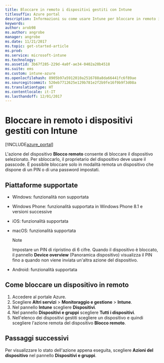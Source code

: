 ```yaml
---
title: Bloccare in remoto i dispositivi gestiti con Intune
titlesuffix: Azure portal
description: Informazioni su come usare Intune per bloccare in remoto i dispositivi gestiti."
keywords: 
author: arob98
ms.author: angrobe
manager: angrobe
ms.date: 11/21/2017
ms.topic: get-started-article
ms.prod: 
ms.service: microsoft-intune
ms.technology: 
ms.assetid: 3b67f285-229d-4a0f-ae34-0402a20b4518
ms.suite: ems
ms.custom: intune-azure
ms.openlocfilehash: 8905b97a5912010a2516788a8da66441fc6f89ae
ms.sourcegitcommit: 520eb7712625e129b781e2f2b9fe16f9b9f3d08a
ms.translationtype: HT
ms.contentlocale: it-IT
ms.lasthandoff: 12/01/2017
---
```

# <a name="remotely-lock-managed-devices-with-intune"></a>Bloccare in remoto i dispositivi gestiti con Intune


[!INCLUDE[azure_portal](./includes/azure_portal.md)]

L'azione del dispositivo **Blocco remoto** consente di bloccare il dispositivo selezionato. Per sbloccarlo, il proprietario del dispositivo deve usare il passcode. È possibile bloccare solo in modalità remota un dispositivo che dispone di un PIN o di una password impostati.

## <a name="supported-platforms"></a>Piattaforme supportate

- Windows: funzionalità non supportata
- Windows Phone: funzionalità supportata in Windows Phone 8.1 e versioni successive
- iOS: funzionalità supportata
- macOS: funzionalità supportata

    > [!Note]  
    > Impostare un PIN di ripristino di 6 cifre. Quando il dispositivo è bloccato, il pannello **Device overview** (Panoramica dispositivo) visualizza il PIN fino a quando non viene inviata un'altra azione del dispositivo.
- Android: funzionalità supportata

## <a name="how-to-remote-lock-a-device"></a>Come bloccare un dispositivo in remoto

1. Accedere al portale Azure.
2. Scegliere **Altri servizi** > **Monitoraggio e gestione** > **Intune**.
3. Nel pannello **Intune** scegliere **Dispositivi**.
4. Nel pannello **Dispositivi e gruppi** scegliere **Tutti i dispositivi**.
5. Nell'elenco dei dispositivi gestiti scegliere un dispositivo e quindi scegliere l'azione remota del dispositivo **Blocco remoto**.

## <a name="next-steps"></a>Passaggi successivi

Per visualizzare lo stato dell'azione appena eseguita, scegliere **Azioni del dispositivo** nel pannello **Dispositivi e gruppi**.
